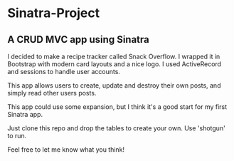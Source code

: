 # Sinatra-Project
## A CRUD MVC app using Sinatra

I decided to make a recipe tracker called Snack Overflow. I wrapped it in Bootstrap with modern card layouts and a nice logo. I used ActiveRecord and sessions to handle user accounts.

This app allows users to create, update and destroy their own posts, and simply read other users posts.

This app could use some expansion, but I think it's a good start for my first Sinatra app.

Just clone this repo and drop the tables to create your own. Use 'shotgun' to run.

Feel free to let me know what you think!